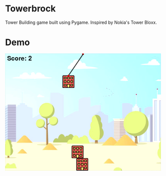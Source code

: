 # Towerbrock 
Tower Building game built using Pygame. Inspired by Nokia's Tower Bloxx. 


# Demo
![](demo.gif)
